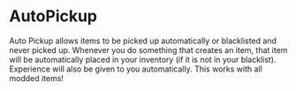 # AutoPickup
Auto Pickup allows items to be picked up automatically or blacklisted and never picked up. Whenever you do something that creates an  item, that item will be automatically placed in your inventory (if it is not in your blacklist). Experience will also be given to you automatically. This works with all modded items!
